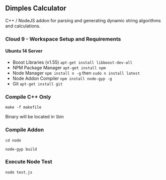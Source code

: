 ## Dimples Calculator
C++ / NodeJS addon for parsing and generating dynamic string algorithms and calculations.

### Cloud 9 - Workspace Setup and Requirements

#### Ubuntu 14 Server
- Boost Libraries (v1.55) `apt-get install libboost-dev-all`
- NPM Package Manager `apt-get install npm`
- Node Manager `npm install n -g` then `sudo n install latest`
- Node Addon Compiler `npm install node-gyp -g`
- Git `apt-get install git`


### Compile C++ Only
`make -f makefile`

Binary will be located in \bin

### Compile Addon
`cd node`

`node-gyp build`

### Execute Node Test
`node test.js`

